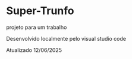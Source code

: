 # Super-Trunfo
projeto para um trabalho

Desenvolvido localmente pelo visual studio code

Atualizado 12/06/2025
